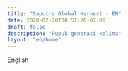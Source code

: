 ```yaml
---
title: "Saputra Global Harvest - EN"
date: 2020-02-20T00:51:20+07:00
draft: false
description: "Pupuk generasi kelima"
layout: "en/home"
---
```


English